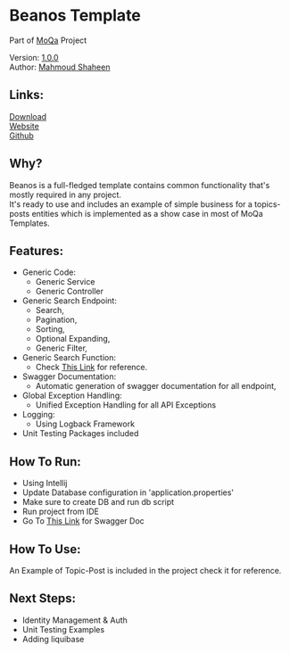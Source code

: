 # Beanos Template

Part of [MoQa](https://moqa.moshaheen.com/) Project

Version: [1.0.0](https://github.com/Moqa-Dev/Beanos/releases/tag/1.0.0)  
Author: [Mahmoud Shaheen](https://www.moshaheen.com/)
## Links:
[Download](https://github.com/Moqa-Dev/Beanos/archive/refs/tags/1.0.0.zip)  
[Website](https://moqa.moshaheen.com/Beanos/)  
[Github](https://github.com/Moqa-Dev/Beanos/)

## Why?
Beanos is a full-fledged template contains common functionality that's mostly required in any project.  
It's ready to use and includes an example of simple business for a topics-posts entities which is implemented as a show case in most of MoQa Templates.

## Features:
* Generic Code:
    * Generic Service
    * Generic Controller
* Generic Search Endpoint:
    * Search,
    * Pagination,
    * Sorting,
    * Optional Expanding,
    * Generic Filter,
* Generic Search Function:
    * Check [This Link](https://github.com/turkraft/spring-filter#syntax) for reference.
* Swagger Documentation:
    * Automatic generation of swagger documentation for all endpoint,
* Global Exception Handling:
    * Unified Exception Handling for all API Exceptions
* Logging:
    * Using Logback Framework
* Unit Testing Packages included

## How To Run:
* Using Intellij
* Update Database configuration in 'application.properties'
* Make sure to create DB and run db script
* Run project from IDE
* Go To [This Link](http://localhost:8080/api/beanos/swagger) for Swagger Doc

## How To Use:
An Example of Topic-Post is included in the project check it for reference.

## Next Steps:
* Identity Management & Auth
* Unit Testing Examples
* Adding liquibase
